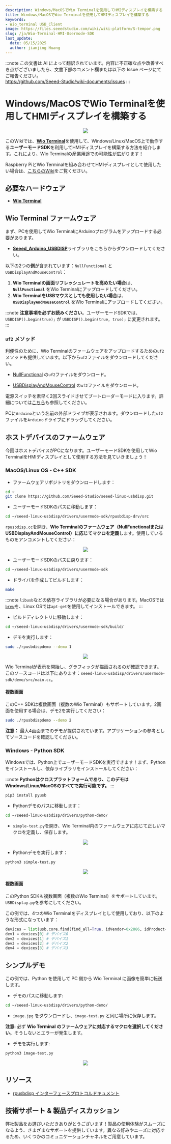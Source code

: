```yaml
---
description: Windows/MacOSでWio Terminalを使用してHMIディスプレイを構築する
title: Windows/MacOSでWio Terminalを使用してHMIディスプレイを構築する
keywords:
- Wio_terminal USB_Client
image: https://files.seeedstudio.com/wiki/wiki-platform/S-tempor.png
slug: /ja/Wio-Terminal-HMI-Usermode-SDK
last_update:
  date: 05/15/2025
  author: jianjing Huang
---
```

:::note
この文書は AI によって翻訳されています。内容に不正確な点や改善すべき点がございましたら、文書下部のコメント欄または以下の Issue ページにてご報告ください。  
https://github.com/Seeed-Studio/wiki-documents/issues
:::

# Windows/MacOSでWio Terminalを使用してHMIディスプレイを構築する

<div align="center"><img src="https://files.seeedstudio.com/wiki/Wio-Terminal-HMI-SDK/banner.png"/></div>

このWikiでは、[**Wio Terminal**](https://www.seeedstudio.com/Wio-Terminal-p-4509.html)を使用して、Windows/Linux/MacOS上で動作する**ユーザーモードSDK**を利用してHMIディスプレイを構築する方法を紹介します。これにより、Wio Terminalの産業用途での可能性が広がります！

Raspberry PiとWio Terminalを組み合わせてHMIディスプレイとして使用したい場合は、[こちらのWiki](https://wiki.seeedstudio.com/ja/Wio-Terminal-HMI/)をご覧ください。

## 必要なハードウェア

- [**Wio Terminal**](https://www.seeedstudio.com/Wio-Terminal-p-4509.html)

## Wio Terminal ファームウェア

まず、PCを使用してWio TerminalにArduinoプログラムをアップロードする必要があります。

- [**Seeed_Arduino_USBDISP**](https://github.com/Seeed-Studio/Seeed_Arduino_USBDISP)ライブラリをこちらからダウンロードしてください。

以下の2つの**例**が含まれています：`NullFunctional` と `USBDisplayAndMouseControl`：

1. **Wio Terminalの画面リフレッシュレートを高めたい場合**は、**`NullFunctional`** をWio Terminalにアップロードしてください。
2. **Wio TerminalをUSBマウスとしても使用したい場合**は、**`USBDisplayAndMouseControl`** をWio Terminalにアップロードしてください。

:::note
**注意事項を必ずお読みください**。ユーザーモードSDKでは、`USBDISP().begin(true);` が `USBDISP().begin(true, true);` に変更されます。
:::

### `uf2` メソッド

利便性のために、Wio Terminalのファームウェアをアップロードするための`uf2`メソッドも提供しています。以下から`uf2`ファイルをダウンロードしてください。

- [NullFunctional](http://files.seeedstudio.com/wiki/Wio-Terminal-HMI-SDK/NullFunctional-sdk.uf2) の`uf2`ファイルをダウンロード。

- [USBDisplayAndMouseControl](https://files.seeedstudio.com/wiki/Wio-Terminal-HMI-SDK/USBDisplayAndMouseControl-sdk.uf2) の`uf2`ファイルをダウンロード。

電源スイッチを素早く2回スライドさせてブートローダーモードに入ります。詳細については[こちら](https://wiki.seeedstudio.com/ja/Wio-Terminal-Getting-Started/#faq)も参照してください。

PCに`Arduino`という名前の外部ドライブが表示されます。ダウンロードした`uf2`ファイルを`Arduino`ドライブにドラッグしてください。

## ホストデバイスのファームウェア

今回はホストデバイスがPCになります。ユーザーモードSDKを使用してWio TerminalをHMIディスプレイとして使用する方法を見ていきましょう！

### MacOS/Linux OS - C++ SDK

- ファームウェアリポジトリをダウンロードします：

```sh
cd ~
git clone https://github.com/Seeed-Studio/seeed-linux-usbdisp.git
```

- ユーザーモードSDKのパスに移動します：

```sh
cd ~/seeed-linux-usbdisp/drivers/usermode-sdk/rpusbdisp-drv/src
```

`rpusbdisp.cc`を開き、**Wio Terminalのファームウェア（NullFunctionalまたはUSBDisplayAndMouseControl）に応じてマクロを定義**します。使用しているものをアンコメントしてください：

<div align="center"><img src="https://files.seeedstudio.com/wiki/Wio-Terminal-HMI-SDK/macros.png"/></div>

- ユーザーモードSDKのパスに戻ります：

```sh
cd ~/seeed-linux-usbdisp/drivers/usermode-sdk
```

- ドライバを作成してビルドします：

```sh
make
```

:::note
`libusb`などの依存ライブラリが必要になる場合があります。MacOSでは[`brew`](https://brew.sh/)を、Linux OSでは`apt-get`を使用してインストールできます。
:::

- ビルドディレクトリに移動します：

```sh
cd ~/seeed-linux-usbdisp/drivers/usermode-sdk/build/
```

- デモを実行します：

```sh
sudo ./rpusbdispdemo --demo 1
```

<div align="center"><img src="https://files.seeedstudio.com/wiki/Wio-Terminal-HMI-SDK/demo.gif"/></div>

Wio Terminalが表示を開始し、グラフィックが描画されるのが確認できます。このソースコードは以下にあります：`seeed-linux-usbdisp/drivers/usermode-sdk/demo/src/main.cc`。

#### 複数画面

このC++ SDKは複数画面（複数のWio Terminal）もサポートしています。2画面を使用する場合は、デモ2を実行してください：

```sh
sudo ./rpusbdispdemo --demo 2
```

**注意：** 最大4画面までのデモが提供されています。アプリケーションの参考としてソースコードを確認してください。

### Windows - Python SDK

Windowsでは、Python上でユーザーモードSDKを実行できます！まず、Pythonをインストールし、依存ライブラリをインストールしてください：

:::note
**Pythonはクロスプラットフォームであり、このデモはWindows/Linux/MacOSのすべてで実行可能です。**
:::

```sh
pip3 install pyusb
```

- Pythonデモのパスに移動します：

```sh
cd ~/seeed-linux-usbdisp/drivers/python-demo/
```

- `simple-test.py`を開き、Wio Terminal内のファームウェアに応じて正しいマクロを定義し、保存します。

<div align="center"><img src="https://files.seeedstudio.com/wiki/Wio-Terminal-HMI-SDK/macros-2.png"/></div>

- Pythonデモを実行します：

```sh
python3 simple-test.py
```

<div align="center"><img src="https://files.seeedstudio.com/wiki/Wio-Terminal-HMI-SDK/simple-test.gif"/></div>

#### 複数画面

このPython SDKも複数画面（複数のWio Terminal）をサポートしています。`USBDisplay.py`を参考にしてください。

この例では、4つのWio Terminalをディスプレイとして使用しており、以下のような形式になっています：

```py
devices = list(usb.core.find(find_all=True, idVendor=0x2886, idProduct=0x802D))
dev1 = devices[0] # デバイス0
dev2 = devices[1] # デバイス1
dev3 = devices[2] # デバイス2
dev4 = devices[3] # デバイス3
```

## シンプルデモ

この例では、Python を使用して PC 側から Wio Terminal に画像を簡単に転送します。

- デモのパスに移動します:

```sh
cd ~/seeed-linux-usbdisp/drivers/python-demo/
```

- `image.jpg` をダウンロードし、`image-test.py` と同じ場所に保存します。

**注意:** 必ず **Wio Terminal のファームウェアに対応するマクロを選択してください**。そうしないとエラーが発生します。

- デモを実行します:

```sh
python3 image-test.py
```

<div align="center"><img src="https://files.seeedstudio.com/wiki/Wio-Terminal-HMI-SDK/image-demo.png"/></div>

## リソース

- [rpusbdisp インターフェースプロトコルドキュメント](https://files.seeedstudio.com/wiki/Wio-Terminal-HMI-SDK/rpusbdisp_interface_protocol.pdf)

## 技術サポート & 製品ディスカッション

弊社製品をお選びいただきありがとうございます！製品の使用体験がスムーズになるよう、さまざまなサポートを提供しています。異なる好みやニーズに対応するため、いくつかのコミュニケーションチャネルをご用意しています。

<div class="button_tech_support_container">
<a href="https://forum.seeedstudio.com/" class="button_forum"></a> 
<a href="https://www.seeedstudio.com/contacts" class="button_email"></a>
</div>

<div class="button_tech_support_container">
<a href="https://discord.gg/eWkprNDMU7" class="button_discord"></a> 
<a href="https://github.com/Seeed-Studio/wiki-documents/discussions/69" class="button_discussion"></a>
</div>